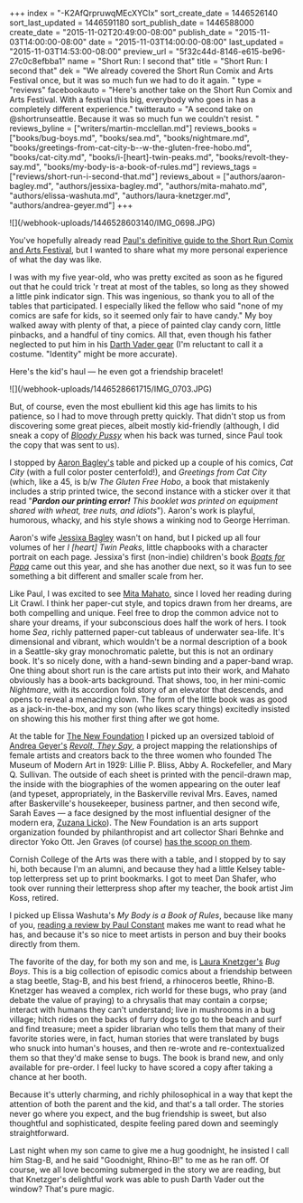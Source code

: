 +++
index = "-K2AfQrpruwqMEcXYCIx"
sort_create_date = 1446526140
sort_last_updated = 1446591180
sort_publish_date = 1446588000
create_date = "2015-11-02T20:49:00-08:00"
publish_date = "2015-11-03T14:00:00-08:00"
date = "2015-11-03T14:00:00-08:00"
last_updated = "2015-11-03T14:53:00-08:00"
preview_url = "5f32c44d-8146-e615-be96-27c0c8efbba1"
name = "Short Run: I second that"
title = "Short Run: I second that"
dek = "We already covered the Short Run Comix and Arts Festival once, but it was so much fun we had to do it again. "
type = "reviews"
facebookauto = "Here's another take on the Short Run Comix and Arts Festival. With a festival this big, everybody who goes in has a completely different experience."
twitterauto = "A second take on @shortrunseattle. Because it was so much fun we couldn't resist. "
reviews_byline = ["writers/martin-mcclellan.md"]
reviews_books = ["books/bug-boys.md", "books/sea.md", "books/nightmare.md", "books/greetings-from-cat-city-b--w-the-gluten-free-hobo.md", "books/cat-city.md", "books/i-[heart]-twin-peaks.md", "books/revolt-they-say.md", "books/my-body-is-a-book-of-rules.md"]
reviews_tags = ["reviews/short-run-i-second-that.md"]
reviews_about = ["authors/aaron-bagley.md", "authors/jessixa-bagley.md", "authors/mita-mahato.md", "authors/elissa-washuta.md", "authors/laura-knetzger.md", "authors/andrea-geyer.md"]
+++

<p class="image-hero">![](/webhook-uploads/1446528603140/IMG_0698.JPG)</p>

You've hopefully already read [Paul's definitive guide to the Short Run Comix and Arts Festival](http://seattlereviewofbooks.com/reviews/short-run-for-the-long-haul/), but I wanted to share what my more personal experience of what the day was like.

I was with my five year-old, who was pretty excited as soon as he figured out that he could trick 'r treat at most of the tables, so long as they showed a little pink indicator sign. This was ingenious, so thank you to all of the tables that participated. I especially liked the fellow who said "none of my comics are safe for kids, so it seemed only fair to have candy." My boy walked away with plenty of that, a piece of painted clay candy corn, little pinbacks, and a handful of tiny comics. All that, even though his father neglected to put him in his [Darth Vader gear](https://twitter.com/hellbox/status/660087421493579777) (I'm reluctant to call it a costume. "Identity" might be more accurate).

Here's the kid's haul &mdash; he even got a friendship bracelet!

<p class="image">![](/webhook-uploads/1446528661715/IMG_0703.JPG)</p>

But, of course, even the most ebullient kid this age has limits to his patience, so I had to move through pretty quickly. That didn't stop us from discovering some great pieces, albeit mostly kid-friendly (although, I did sneak a copy of [_Bloody Pussy_](http://seattlereviewofbooks.com/notes/2015/08/20/thursday-comics-hangover-strong-women-everywhere/) when his back was turned, since Paul took the copy that was sent to us). 

<div class="break"></div>

I stopped by [Aaron Bagley's](http://www.aaronbagley.com/) table and picked up a couple of his comics, _Cat City_ (with a full color poster centerfold!), and _Greetings from Cat City_ (which, like a 45, is b/w _The Gluten Free Hobo_, a book that mistakenly includes a strip printed twice, the second instance with a sticker over it that read "_**Pardon our printing error!** This booklet was printed on equipment shared with wheat, tree nuts, and idiots_").  Aaron's work is playful, humorous, whacky, and his style shows a winking nod to George Herriman. 

Aaron's wife [Jessixa Bagley](http://www.jessixa.com/) wasn't on hand, but I picked up all four volumes of her _I [heart] Twin Peaks_, little chapbooks with a character portrait on each page. Jessixa's first (non-indie) children's book [_Boats for Papa_](http://us.macmillan.com/boatsforpapa/jessixabagley) came out this year, and she has another due next, so it was fun to see something a bit different and smaller scale from her. 

Like Paul, I was excited to see [Mita Mahato](http://theseframesarehidingplaces.com/), since I loved her reading during Lit Crawl. I think her paper-cut style, and topics drawn from her dreams, are both compelling and unique. Feel free to drop the common advice not to share your dreams, if your subconscious does half the work of hers. I took home _Sea_, richly patterned paper-cut tableaus of underwater sea-life. It's dimensional and vibrant, which wouldn't be a normal description of a book in a Seattle-sky gray monochromatic palette, but this is not an ordinary book. It's so nicely done, with a hand-sewn binding and a paper-band wrap. One thing about short run is the care artists put into their work, and Mahato obviously has a book-arts background. That shows, too, in her mini-comic _Nightmare_, with its accordion fold story of an elevator that descends, and opens to reveal a menacing clown. The form of the little book was as good as a jack-in-the-box, and my son (who likes scary things) excitedly insisted on showing this his mother first thing after we got home.

<div class="break"></div>

At the table for [The New Foundation](http://thenewest.org/) I picked up an oversized tabloid of [Andrea Geyer's](http://www.andreageyer.info/) [_Revolt, They Say_](http://www.andreageyer.info/revolttheysaid/vargas.html), a project mapping the relationships of female artists and creators back to the three women who founded The Museum of Modern Art in 1929: Lillie P. Bliss, Abby A. Rockefeller, and Mary Q. Sullivan. The outside of each sheet is printed with the pencil-drawn map, the inside with the biographies of the women appearing on the outer leaf (and typeset, appropriately, in the Baskerville revival Mrs. Eaves, named after Baskerville's housekeeper, business partner, and then second wife, Sarah Eaves — a face designed by the most influential designer of the modern era, [Zuzana Licko](http://www.emigre.com/Bios.php?d=10)). The New Foundation is an arts support organization founded by philanthropist and art collector Shari Behnke and director Yoko Ott. Jen Graves (of course) [has the scoop on them](http://slog.thestranger.com/slog/archives/2014/09/03/the-new-foundation-wont-be-in-that-big-pioneer-square-building-after-all).

Cornish College of the Arts was there with a table, and I stopped by to say hi, both because I'm an alumni, and because they had a little Kelsey table-top letterpress set up to print bookmarks. I got to meet Dan Shafer, who took over running their letterpress shop after my teacher, the book artist Jim Koss, retired. 

I picked up Elissa Washuta's _My Body is a Book of Rules_, because like many of you, [reading a review by Paul Constant](http://seattlereviewofbooks.com/reviews/the-perpetual-naked-lunch-of-starvation-mode/) makes me want to read what he has, and because it's so nice to meet artists in person and buy their books directly from them.

<div class="break"></div>

The favorite of the day, for both my son and me, is [Laura Knetzger's](http://lauraknetzger.com/) _Bug Boys_. This is a big collection of episodic comics about a friendship between a stag beetle, Stag-B, and his best friend, a rhinoceros beetle, Rhino-B. Knetzger has weaved a complex, rich world for these bugs, who pray (and debate the value of praying) to a chrysalis that may contain a corpse; interact with humans they can't understand; live in mushrooms in a bug village; hitch rides on the backs of furry dogs to go to the beach and surf and find treasure; meet a spider librarian who tells them that many of their favorite stories were, in fact, human stories that were translated by bugs who snuck into human's houses, and then re-wrote and re-contextualized them so that they'd make sense to bugs. The book is brand new, and only available for pre-order. I feel lucky to have scored a copy after taking a chance at her booth.

Because it's utterly charming, and richly philosophical in a way that kept the attention of both the parent and the kid, and that's a tall order. The stories never go where you expect, and the bug friendship is sweet, but also thoughtful and sophisticated, despite feeling pared down and seemingly straightforward.

Last night when my son came to give me a hug goodnight, he insisted I call him Stag-B, and he said "Goodnight, Rhino-B!" to me as he ran off. Of course, we all love becoming submerged in the story we are reading, but that Knetzger's delightful work was able to push Darth Vader out the window? That's pure magic. 



